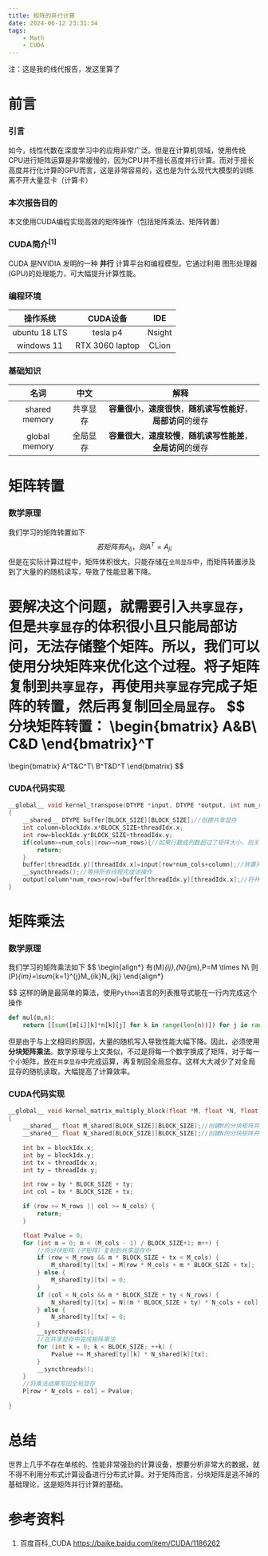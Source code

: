 ```yaml
---
title: 矩阵的并行计算
date: 2024-06-12 23:31:34
tags: 
    - Math
    - CUDA
---
```

<div class="message-body">注：这是我的线代报告，发这里算了</div>

# 前言

### 引言
如今，线性代数在深度学习中的应用非常广泛。但是在计算机领域，使用传统CPU进行矩阵运算是非常缓慢的，因为CPU并不擅长高度并行计算。而对于擅长高度并行化计算的GPU而言，这是非常容易的，这也是为什么现代大模型的训练离不开大量显卡（计算卡）
### 本次报告目的
本文使用CUDA编程实现高效的矩阵操作（包括矩阵乘法、矩阵转置）
### CUDA简介<sup>[1]</sup>
 CUDA 是NVIDIA 发明的一种 **并行** 计算平台和编程模型。它通过利用
图形处理器(GPU)的处理能力，可大幅提升计算性能。
### 编程环境
|操作系统|CUDA设备|IDE|
|:---:|:---:|:---:|
|ubuntu 18 LTS|tesla p4|Nsight|
|windows 11|RTX 3060 laptop|CLion|
### 基础知识
|名词|中文|解释|
|:---:|:---:|:---:|
|shared memory|共享显存|**容量很小**，**速度很快**，**随机读写性能好**，**局部访问**的缓存|
|global memory|全局显存|**容量很大**，**速度较慢**，**随机读写性能差**，**全局访问**的缓存|

# 矩阵转置
### 数学原理
我们学习的矩阵转置如下
$$
若矩阵有A_{ij}，
则A^T=A_{ji}
$$
但是在实际计算过程中，矩阵体积很大，只能存储在`全局显存`中，而矩阵转置涉及到了大量的的随机读写，导致了性能显著下降。

要解决这个问题，就需要引入`共享显存`，但是`共享显存`的体积很小且只能局部访问，无法存储整个矩阵。所以，我们可以使用分块矩阵来优化这个过程。将子矩阵复制到`共享显存`，再使用`共享显存`完成子矩阵的转置，然后再复制回`全局显存`。
$$
分块矩阵转置：
\begin{bmatrix}
    A&B\\
    C&D
\end{bmatrix}^T
=
\begin{bmatrix}
    A^T&C^T\\
    B^T&D^T
\end{bmatrix}
$$
### CUDA代码实现
```CPP
__global__ void kernel_transpose(DTYPE *input, DTYPE *output, int num_rows, int num_cols)
{
    __shared__ DTYPE buffer[BLOCK_SIZE][BLOCK_SIZE];//创建共享显存
    int column=blockIdx.x*BLOCK_SIZE+threadIdx.x;
    int row=blockIdx.y*BLOCK_SIZE+threadIdx.y;
    if(column>=num_cols||row>=num_rows){//如果行数或列数超过了矩阵大小，则关闭这个线程
        return;
    }
    buffer[threadIdx.y][threadIdx.x]=input[row*num_cols+column];//转置并存入共享显存
    __syncthreads();//等待所有线程完成该操作
    output[column*num_rows+row]=buffer[threadIdx.y][threadIdx.x];//将共享显存的数据复制回全局显存
}
```

# 矩阵乘法
### 数学原理
我们学习的矩阵乘法如下
$$
\begin{align*}
    有(M)_{ij},(N)_{jm},P=M \times N\\
    则(P)_{im}=\sum_{k=1}^{j}M_{ik}N_{kj}
\end{align*}

$$
这样的确是最简单的算法，使用`Python`语言的列表推导式能在一行内完成这个操作
```py
def mul(m,n):
    return [[sum([m[i][k]*n[k][j] for k in range(len(n))]) for j in range(len(n[0]))] for i in range(len(m))]
```

但是由于与上文相同的原因，大量的随机写入导致性能大幅下降。因此，必须使用**分块矩阵乘法**。数学原理与上文类似，不过是将每一个数字换成了矩阵，对于每一个小矩阵，放在`共享显存`中完成运算，再复制回全局显存。这样大大减少了对全局显存的随机读取，大幅提高了计算效率。
### CUDA代码实现
```CPP
__global__ void kernel_matrix_multiply_block(float *M, float *N, float *P, int M_rows, int M_cols, int N_rows, int N_cols)
{
    __shared__ float M_shared[BLOCK_SIZE][BLOCK_SIZE];//创建M的分块矩阵共享显存
    __shared__ float N_shared[BLOCK_SIZE][BLOCK_SIZE];//创建N的分块矩阵共享显存

    int bx = blockIdx.x;
    int by = blockIdx.y;
    int tx = threadIdx.x;
    int ty = threadIdx.y;

    int row = by * BLOCK_SIZE + ty;
    int col = bx * BLOCK_SIZE + tx;

    if (row >= M_rows || col >= N_cols) {
        return;
    }

    float Pvalue = 0;
    for (int m = 0; m < (M_cols - 1) / BLOCK_SIZE+1; m++) {
        //将分块矩阵（子矩阵）复制到共享显存中
        if (row < M_rows && m * BLOCK_SIZE + tx < M_cols) {
            M_shared[ty][tx] = M[row * M_cols + m * BLOCK_SIZE + tx];
        } else {
            M_shared[ty][tx] = 0;
        }
        if (col < N_cols && m * BLOCK_SIZE + ty < N_rows) {
            N_shared[ty][tx] = N[(m * BLOCK_SIZE + ty) * N_cols + col];
        } else {
            N_shared[ty][tx] = 0;
        }
        __syncthreads();
        //在共享显存中完成矩阵乘法
        for (int k = 0; k < BLOCK_SIZE; ++k) {
            Pvalue += M_shared[ty][k] * N_shared[k][tx];
        }
        __syncthreads();
    }
    //将乘法结果写回全局显存
    P[row * N_cols + col] = Pvalue;
    
}
```
# 总结
世界上几乎不存在单核的、性能非常强劲的计算设备，想要分析非常大的数据，就不得不利用分布式计算设备进行分布式计算。对于矩阵而言，分块矩阵是逃不掉的基础理论，这是矩阵并行计算的基础。

# 参考资料
1. 百度百科_CUDA https://baike.baidu.com/item/CUDA/1186262